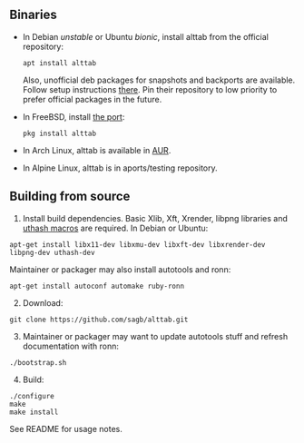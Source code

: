 
Binaries
--------

* In Debian _unstable_ or Ubuntu _bionic_, install alttab from the official repository:

    ```
    apt install alttab
    ```

    Also, unofficial deb packages for snapshots and backports are available.
    Follow setup instructions [there](https://odd.systems/debian/).
    Pin their repository to low priority to prefer official packages in the future.

* In FreeBSD, install [the port](https://www.freshports.org/x11/alttab/):

    `pkg install alttab`

* In Arch Linux, alttab is available in [AUR](https://aur.archlinux.org/packages/?O=0&K=alttab).

* In Alpine Linux, alttab is in aports/testing repository.


Building from source
--------------------

1. Install build dependencies.
Basic Xlib, Xft, Xrender, libpng libraries
and [uthash macros](http://troydhanson.github.io/uthash/) are required.
In Debian or Ubuntu:

`apt-get install libx11-dev libxmu-dev libxft-dev libxrender-dev libpng-dev uthash-dev`

Maintainer or packager may also install autotools and ronn:

`apt-get install autoconf automake ruby-ronn`

2. Download:

`git clone https://github.com/sagb/alttab.git`

3. Maintainer or packager may want to update autotools stuff and refresh documentation with ronn:

`./bootstrap.sh`

4. Build:

```
./configure  
make  
make install
```
See README for usage notes.

